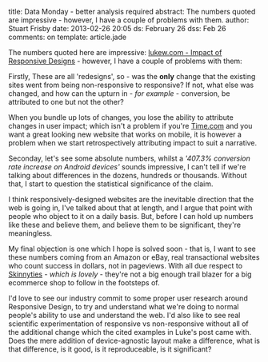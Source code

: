 title: Data Monday - better analysis required
abstract: The numbers quoted are impressive - however, I have a couple of problems with them.
author: Stuart Frisby
date: 2013-02-26 20:05
ds: February 26
dss: Feb 26
comments: on
template: article.jade

The numbers quoted here are impressive: [lukew.com - Impact of Responsive Designs](http://www.lukew.com/ff/entry.asp?1691) - however, I have a couple of problems with them:

Firstly, These are all 'redesigns', so - was the **only** change that the existing sites went from being non-responsive to responsive? If not, what else was changed, and how can the upturn in - *for example* - conversion, be attributed to one but not the other? 

When you bundle up lots of changes, you lose the ability to attribute changes in user impact; which isn't a problem if you're [Time.com](http://time.com) and you want a great looking new website that works on mobile, it is however a problem when we start retrospectively attributing impact to suit a narrative. 

Seconday, let's see some absolute numbers, whilst a *'407.3% conversion rate increase on Android devices'* sounds impressive, I can't tell if we're talking about differences in the dozens, hundreds or thousands. Without that, I start to question the statistical significance of the claim. 

I think responsively-designed websites are the inevitable direction that the web is going in, I've talked about that at length, and I argue that point with people who object to it on a daily basis. But, before I can hold up numbers like these and believe them, and believe them to be significant, they're meaningless.

My final objection is one which I hope is solved soon - that is, I want to see these numbers coming from an Amazon or eBay, real transactional websites who count success in dollars, not in pageviews. With all due respect to [Skinnyties](http://skinnyties.com) - _which is lovely_ - they're not a big enough trail blazer for a big ecommerce shop to follow in the footsteps of.

I'd love to see our industry commit to some proper user research around Responsive Design, to try and understand what we're doing to normal people's ability to use and understand the web. I'd also like to see real scientific experimentation of responsive vs non-responsive without  all of the additional change which the cited examples in Luke's post came with. Does the mere addition of device-agnostic layout make a difference, what is that difference, is it good, is it reproduceable, is it significant? 